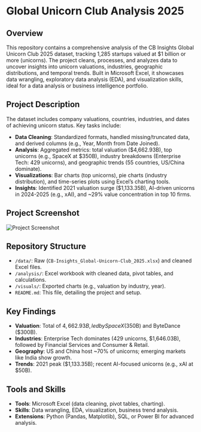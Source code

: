 # Global Unicorn Club Analysis 2025

## Overview
This repository contains a comprehensive analysis of the CB Insights Global Unicorn Club 2025 dataset, tracking 1,285 startups valued at $1 billion or more (unicorns). The project cleans, processes, and analyzes data to uncover insights into unicorn valuations, industries, geographic distributions, and temporal trends. Built in Microsoft Excel, it showcases data wrangling, exploratory data analysis (EDA), and visualization skills, ideal for a data analysis or business intelligence portfolio.

## Project Description
The dataset includes company valuations, countries, industries, and dates of achieving unicorn status. Key tasks include:
- **Data Cleaning**: Standardized formats, handled missing/truncated data, and derived columns (e.g., Year, Month from Date Joined).
- **Analysis**: Aggregated metrics: total valuation ($4,662.93B), top unicorns (e.g., SpaceX at $350B), industry breakdowns (Enterprise Tech: 429 unicorns), and geographic trends (55 countries, US/China dominate).
- **Visualizations**: Bar charts (top unicorns), pie charts (industry distribution), and time-series plots using Excel’s charting tools.
- **Insights**: Identified 2021 valuation surge ($1,133.35B), AI-driven unicorns in 2024-2025 (e.g., xAI), and ~29% value concentration in top 10 firms.

## Project Screenshot
![Project Screenshot](visuals/unicorn_analysis_screenshot.png)  


## Repository Structure
- `/data/`: Raw (`CB-Insights_Global-Unicorn-Club_2025.xlsx`) and cleaned Excel files.
- `/analysis/`: Excel workbook with cleaned data, pivot tables, and calculations.
- `/visuals/`: Exported charts (e.g., valuation by industry, year).
- `README.md`: This file, detailing the project and setup.

## Key Findings
- **Valuation**: Total of $4,662.93B, led by SpaceX ($350B) and ByteDance ($300B).
- **Industries**: Enterprise Tech dominates (429 unicorns, $1,646.03B), followed by Financial Services and Consumer & Retail.
- **Geography**: US and China host ~70% of unicorns; emerging markets like India show growth.
- **Trends**: 2021 peak ($1,133.35B); recent AI-focused unicorns (e.g., xAI at $50B).

## Tools and Skills
- **Tools**: Microsoft Excel (data cleaning, pivot tables, charting).
- **Skills**: Data wrangling, EDA, visualization, business trend analysis.
- **Extensions**: Python (Pandas, Matplotlib), SQL, or Power BI for advanced analysis.

